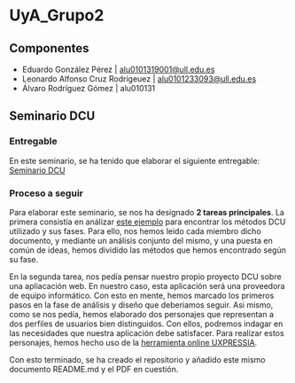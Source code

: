 # UyA_Grupo2

## Componentes 

- Eduardo González Pérez            | alu0101319001@ull.edu.es
- Leonardo Alfonso Cruz Rodrígeuez  | alu0101233093@ull.edu.es
- Álvaro Rodríguez Gómez            | alu010131


## Seminario DCU 

### Entregable
  En este seminario, se ha tenido que elaborar el siguiente entregable: [Seminario DCU](./Seminario_DCU/Seminario_DCU_Grupo2.pdf)

### Proceso a seguir 
  Para elaborar este seminario, se nos ha designado __2 tareas principales__. La primera consistía en análizar [este ejemplo](https://campusingenieriaytecnologia2122.ull.es/mod/resource/view.php?id=27795) para encontrar los métodos DCU utilizado y sus fases. Para ello, nos hemos leido cada miembro dicho documento, y mediante un análisis conjunto del mismo, y una puesta en común de ideas, hemos dividido las métodos que hemos encontrado según su fase. 
  
  En la segunda tarea, nos pedía pensar nuestro propio proyecto DCU sobre una apliacación web. En nuestro caso, esta aplicación será una proveedora de equipo informático. Con esto en mente, hemos marcado los primeros pasos en la fase de análisis y diseño que deberiamos seguir. Asi mismo, como se nos pedía, hemos elaborado dos personajes que representan a dos perfiles de usuarios bien distinguidos. Con ellos, podremos indagar en las necesidades que nuestra aplicación debe satisfacer. Para realizar estos personajes, hemos hecho uso de la [herramienta online UXPRESSIA](https://uxpressia.com/personas-online-tool). 
  
  Con esto terminado, se ha creado el repositorio y añadido este mismo documento README.md y el PDF en cuestión. 
